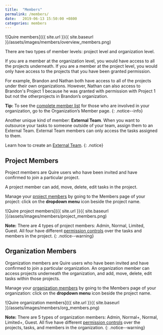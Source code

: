 ```yaml
---
title:  "Members"
permalink: /members/
date:   2019-06-13 15:50:00 +0800
categories: members
---
```

![Quire members]({{ site.url }}{{ site.baseurl }}/assets/images/members/overview_members.png)



There are two types of member levels: project level and organization level. 

If you are a member at the organization level, you would have access to all the projects underneath.
If you are a member at the project level, you would only have access to the projects that you have been granted permission. 

For example, Brandon and Nathan both have access to all of the projects under their own organizations.
However, Nathan can also access to Brandon's Project 1 because he was granted with permission with Project 1 but not the otherprojects in Brandon’s organization.


**Tip:** To see the [complete member list](/guide/organization-members/#complete-member-list) for those who are involved in your organization, go to the Organization’s Member page.
{: .notice--info}




Another unique kind of member: **External Team**. When you want to outsource your tasks to someone outside of your team, assign them to an External Team. External Team members can only access the tasks assigned to them. 


Learn how to create an [External Team](/guide/external-team/). 
{: .notice}



## Project Members
Project members are Quire users who have been invited and have confirmed to join a particular project.

A project member can add, move, delete, edit tasks in the project. 

Manage your [project members](/guide/add-project-members/) by going to the Members page of your project: click on the **dropdown menu** icon beside the project name.  



![Quire project members]({{ site.url }}{{ site.baseurl }}/assets/images/members/project_members.png)



**Note:** There are 4 types of project members: Admin, Normal, Limited, Guest. All four have different [permission controls](/guide/project-permission/) over the tasks and members in the project. 
{: .notice--warning}



## Organization Members
Organization members are Quire users who have been invited and have confirmed to join a particular organization.
An organization member can access projects underneath the organization, and add, move, delete, edit tasks within those projects. 

Manage your [organization members](/guide/organization-members/) by going to the Members page of your organization: click on the **dropdown menu** icon beside the project name. 


![Quire organization members]({{ site.url }}{{ site.baseurl }}/assets/images/members/org_members.png)



**Note:** There are 5 types of organization members: Admin, Normal+, Normal, Limited+, Guest. 
All five have different [permission controls](/guide/organization-permission/) over the projects, tasks, and members in the organization.
{: .notice--warning}

